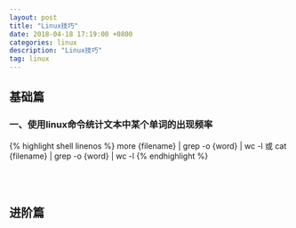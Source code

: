 ```yaml
---
layout: post
title: "Linux技巧"
date: 2018-04-18 17:19:00 +0800
categories: linux
description: "Linux技巧"
tag: linux
---
```


## 基础篇  

### 一、使用linux命令统计文本中某个单词的出现频率
{% highlight shell linenos %}
    more {filename} | grep -o {word} | wc -l
    或
    cat {filename} | grep -o {word} | wc -l
{% endhighlight %}


<br><br>
## 进阶篇  